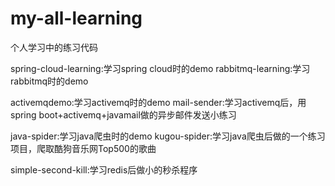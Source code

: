 # my-all-learning
个人学习中的练习代码

spring-cloud-learning:学习spring cloud时的demo
rabbitmq-learning:学习rabbitmq时的demo

activemqdemo:学习activemq时的demo
mail-sender:学习activemq后，用spring boot+activemq+javamail做的异步邮件发送小练习

java-spider:学习java爬虫时的demo
kugou-spider:学习java爬虫后做的一个练习项目，爬取酷狗音乐网Top500的歌曲

simple-second-kill:学习redis后做小的秒杀程序
